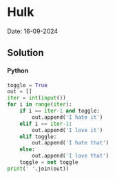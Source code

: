 
# Hulk

Date: 16-09-2024

## Solution
#### Python
```python
toggle = True
out = []
iter = int(input())
for i in range(iter):
    if i == iter-1 and toggle:
        out.append('I hate it')
    elif i == iter-1:
        out.append('I love it')
    elif toggle:
        out.append('I hate that')
    else:
        out.append('I love that')
    toggle = not toggle
print(' '.join(out))
```
        